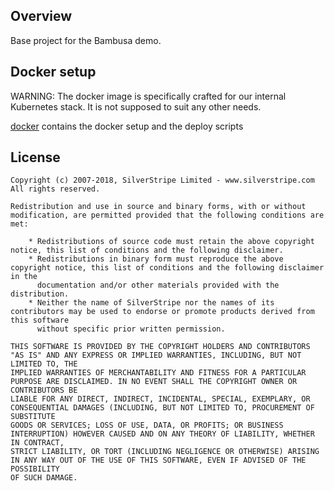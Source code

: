 ## Overview

Base project for the Bambusa demo.

## Docker setup

WARNING: The docker image is specifically crafted for our internal Kubernetes stack. It is not supposed to suit any other needs.

[docker](./docker/README.md) contains the docker setup and the deploy scripts

## License

    Copyright (c) 2007-2018, SilverStripe Limited - www.silverstripe.com
    All rights reserved.

    Redistribution and use in source and binary forms, with or without modification, are permitted provided that the following conditions are met:

        * Redistributions of source code must retain the above copyright notice, this list of conditions and the following disclaimer.
        * Redistributions in binary form must reproduce the above copyright notice, this list of conditions and the following disclaimer in the
          documentation and/or other materials provided with the distribution.
        * Neither the name of SilverStripe nor the names of its contributors may be used to endorse or promote products derived from this software
          without specific prior written permission.

    THIS SOFTWARE IS PROVIDED BY THE COPYRIGHT HOLDERS AND CONTRIBUTORS "AS IS" AND ANY EXPRESS OR IMPLIED WARRANTIES, INCLUDING, BUT NOT LIMITED TO, THE
    IMPLIED WARRANTIES OF MERCHANTABILITY AND FITNESS FOR A PARTICULAR PURPOSE ARE DISCLAIMED. IN NO EVENT SHALL THE COPYRIGHT OWNER OR CONTRIBUTORS BE
    LIABLE FOR ANY DIRECT, INDIRECT, INCIDENTAL, SPECIAL, EXEMPLARY, OR CONSEQUENTIAL DAMAGES (INCLUDING, BUT NOT LIMITED TO, PROCUREMENT OF SUBSTITUTE
    GOODS OR SERVICES; LOSS OF USE, DATA, OR PROFITS; OR BUSINESS INTERRUPTION) HOWEVER CAUSED AND ON ANY THEORY OF LIABILITY, WHETHER IN CONTRACT,
    STRICT LIABILITY, OR TORT (INCLUDING NEGLIGENCE OR OTHERWISE) ARISING IN ANY WAY OUT OF THE USE OF THIS SOFTWARE, EVEN IF ADVISED OF THE POSSIBILITY
    OF SUCH DAMAGE.
